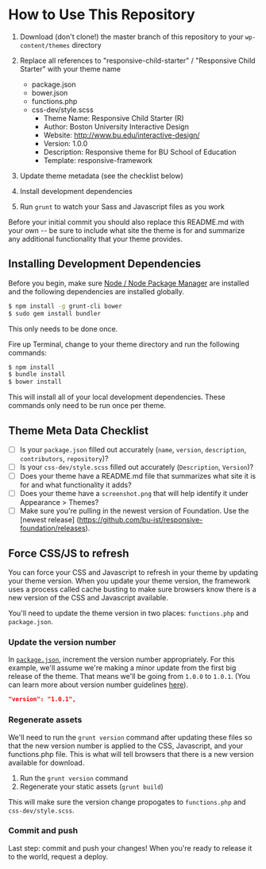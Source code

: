 
# How to Use This Repository

1. Download (don't clone!) the master branch of this repository to your `wp-content/themes` directory
2. Replace all references to "responsive-child-starter" / "Responsive Child Starter" with your theme name
	- package.json
	- bower.json
	- functions.php
	- css-dev/style.scss
		-	Theme Name: Responsive Child Starter (R)
		-	Author: Boston University Interactive Design
		-	Website: http://www.bu.edu/interactive-design/
		-	Version: 1.0.0
		-	Description: Responsive theme for BU School of Education
		-	Template: responsive-framework

3. Update theme metadata (see the checklist below)
4. Install development dependencies
5. Run `grunt` to watch your Sass and Javascript files as you work

Before your initial commit you should also replace this README.md with your own -- be sure to include what site the theme is for and summarize any additional functionality that your theme provides.

## Installing Development Dependencies

Before you begin, make sure [Node / Node Package Manager](http://nodejs.org/) are installed and the following dependencies are installed globally.

```bash
$ npm install -g grunt-cli bower
$ sudo gem install bundler
```

This only needs to be done once.

Fire up Terminal, change to your theme directory and run the following commands:

```bash
$ npm install
$ bundle install
$ bower install
```

This will install all of your local development dependencies. These commands only need to be run once per theme.

## Theme Meta Data Checklist

- [ ] Is your `package.json` filled out accurately (`name`, `version`, `description`, `contributors`, `repository`)?
- [ ] Is your `css-dev/style.scss` filled out accurately (`Description`, `Version`)?
- [ ] Does your theme have a README.md file that summarizes what site it is for and what functionality it adds?
- [ ] Does your theme have a `screenshot.png` that will help identify it under Appearance > Themes?
- [ ] Make sure you're pulling in the newest version of Foundation. Use the [newest release] (https://github.com/bu-ist/responsive-foundation/releases).

## Force CSS/JS to refresh

You can force your CSS and Javascript to refresh in your theme by updating your theme version. When you update your theme version, the framework uses a process called cache busting to make sure browsers know there is a new version of the CSS and Javascript available.

You'll need to update the theme version in two places: `functions.php` and `package.json`.

### Update the version number

In [`package.json`](https://github.com/bu-ist/responsive-child-starter/blob/master/package.json#L3), increment the version number appropriately. For this example, we'll assume we're making a minor update from the first big release of the theme. That means we'll be going from `1.0.0` to `1.0.1`. (You can learn more about version number guidelines [here](http://semver.org/)).

```json
"version": "1.0.1",
```

### Regenerate assets

We'll need to run the `grunt version` command after updating these files so that the new version number is applied to the CSS, Javascript, and your functions.php file. This is what will tell browsers that there is a new version available for download.

1. Run the `grunt version` command
2. Regenerate your static assets (`grunt build`)

This will make sure the version change propogates to `functions.php` and `css-dev/style.scss`.

### Commit and push

Last step: commit and push your changes! When you're ready to release it to the world, request a deploy.
